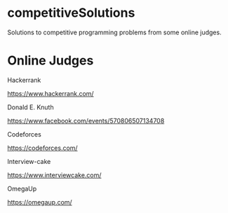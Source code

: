 # competitiveSolutions
Solutions to competitive programming problems from some online judges.

# Online Judges

 Hackerrank

https://www.hackerrank.com/

 Donald E. Knuth

https://www.facebook.com/events/570806507134708

 Codeforces

https://codeforces.com/

 Interview-cake

https://www.interviewcake.com/

 OmegaUp

https://omegaup.com/
